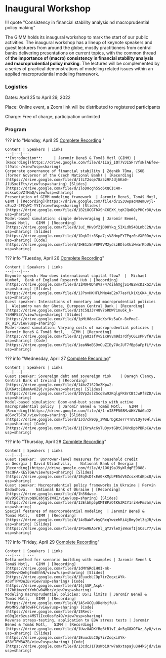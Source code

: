 
# Inaugural Workshop

!!! quote "Consistency in financial stability analysis nd macroprudential policy making"

The GIMM holds its inaugural workshop to mark the start of our public
activities. The inaugural workshop has a lineup of keynote speakers and
guest lecturers from around the globe, mostly practitioners from central
banks delivering presentations on current topics, with the common thread of
**the importance of (macro) consistency in financial stability analysis and
macroprudential policy making**.
The lectures will be complemented by a series of practical demonstrations
of modeling related issues within an applied macroprudential modeling
framework.

### Logistics

Dates: April 25 to April 29, 2022

Place: Online event, a Zoom link will be distributed to registered participants

Charge: Free of charge, participation unlimited



### Program

??? info "Monday, April 25 [Complete Recording](https://drive.google.com/file/d/1GjatbgnnD-1hi5MU3Pf6Fa2o_p-irj0T/view?usp=sharing) "

    Content | Speakers | Links
    ---|---|---
    **Introduction**:     | Jaromír Beneš & Tomáš Motl (GIMM) | [Recording](https://drive.google.com/file/d/1Iaj_IQT7VJISFrVfsNlAEfew-tl9atc-/view?usp=sharing) 
    Corporate governance of financial stability | Zdeněk Tůma, CSOB (former Governor of the Czech National Bank) | [Recording](https://drive.google.com/file/d/1lLT2sqe78a5z9FJdjGKa0-JlUSxeIFtv/view?usp=sharing) [Slides](https://drive.google.com/file/d/1loD0cgh5Sc6XQCIC4m-mckswCpVZfMaQ/view?usp=sharing)
    Presentation of GIMM modeling framework  | Jaromír Beneš, Tomáš Motl,   GIMM | [Recording](https://drive.google.com/file/d/1S3UwpacMUemUvjl-cEuz2-2FCyWC-YYI/view?usp=sharing) [Slides](https://drive.google.com/file/d/1B2i8CGTbXSnC6EXK_tqKJQoDQzPHCr3O/view?usp=sharing)
    Model-based simulation: simple deleveraging | Jaromír Beneš, Tomáš Motl,   GIMM | [Recording](https://drive.google.com/file/d/1uC_MHvDfZjD0UYkq_5IXLdh54QLnbC2N/view?usp=sharing) [Slides](https://drive.google.com/file/d/1DqkItr8Spa7jsV8HmpEYZPqz0sVXF0Dn/view?usp=sharing) [Code](https://drive.google.com/file/d/1HE1z5nP8P9VM2ydszBDloXkiHwarKbUh/view?usp=sharing)

??? info "Tuesday, April 26 [Complete Recording](https://drive.google.com/file/d/1uwOMtDdBUVjTzAo-fz1Ba8jJF207k59B/view?usp=sharing)"

    Content | Speakers | Links
    ---|---|---
    Keynote speech: How does international capital flow?  |  Michael Kumhof,  Bank of England Research Hub | [Recording](https://drive.google.com/file/d/1iM0F0Dh8VaF47diahXgjS14BZwcDIxGz/view?usp=sharing) [Slides](https://drive.google.com/file/d/1JPovHKHFLhMe4aE2o77asYLk1XiGK4_U/view?usp=sharing)
    Guest speaker: Interactions of monetary and macroprudential policies  |  Alejandro van der Ghote, European Central Bank | [Recording](https://drive.google.com/file/d/1tC5QJJr48V7oRDW71mu6k_h-YsMHF53Y/view?usp=sharing) [Slides](https://drive.google.com/file/d/1pMiH8oeCXcXsfKs5aCn-BxPneC-sk_9i/view?usp=sharing)
    Model-based simulation: Varying costs of macroprudential policies | Jaromír Beneš & Tomáš Motl,   GIMM | [Recording](https://drive.google.com/file/d/1jya0zsfVv51xHVvm9dzrdfyCGLsPPvfH/view?usp=sharing) [Code](https://drive.google.com/file/d/1eaNNoBS9mOuZIBy7UcJUF7fBp6aFpfLY/view?usp=sharing)
    
??? info "Wednesday, April 27 [Complete Recording](https://drive.google.com/file/d/17KNinxNIP-O9EvzedAkizGZZb2XJ2sEI/view?usp=sharing)"

    Content | Speakers | Links
    ---|---|---
    Guest speaker: Sovereign debt and sovereign risk    | Daragh Clancy,   Central Bank of Ireland | [Recording](https://drive.google.com/file/d/14bzZ1S2DeZKpw2-EUK6AtcEdamAvUZ9j/view?usp=sharing) [Slides](https://drive.google.com/file/d/10Vp2slZScqBw92KqlgFK8rCBtJwRf8ZD/view?usp=sharing)
    Model-based simulation: Boom-and-bust scenario with active macroprudential policy  | Jaromír Beneš & Tomáš Motl,   GIMM | [Recording](https://drive.google.com/file/d/1-nI8PF508MzAHkV6AGbJ2-a8SvcTSFsF/view?usp=sharing) [Slides](https://drive.google.com/file/d/1Jd7ck9Qp_zWWLrDgK3e7r4TnV1OyT0Hl/view?usp=sharing) [Code](https://drive.google.com/file/d/1jIKryAc6yTu3yxtGBtCJNVcDpbPBRpCW/view?usp=sharing)

??? info "Thursday, April 28 [Complete Recording](https://drive.google.com/file/d/196tRbQiKUh2-XnITsGleszIu0JtHi7rx/view?usp=sharing)"

    Content | Speakers | Links
    ---|---|---
    Guest speaker:  Borrower-level measures for household credit in Georgia | David Utiashvili,    National Bank of Georgia | [Recording](https://drive.google.com/file/d/1O6j9aJ9yWldqPZ9888-YacQFA-KESlGW/view?usp=sharing) [Slides](https://drive.google.com/file/d/1Eq0sDfxEA0kKMpbPE5dV6ZcsxHtdKpx8/view?usp=sharing)
    Guest speaker: Macroprudential policy frameworks in Ukraine | Pervin Dadashova,    National Bank of Ukraine | [Recording](https://drive.google.com/file/d/1h36dwse-W8yD56ZNjsvpQ9EabjQS1WHI/view?usp=sharing) [Slides](https://drive.google.com/file/d/13Elbhp5pQMTBPaOtK6ZRCY1riHvPm3am/view?usp=sharing)
    Special features of macroprudential modeling  | Jaromír Beneš & Tomáš Motl,   GIMM | [Recording](https://drive.google.com/file/d/14dBaWFvbyQRcqYwzehRi4jBmy9el3qJR/view?usp=sharing) [Slides](https://drive.google.com/file/d/1Pow9EAorHl_qY2YleXjsWxnfIjSCsLY7/view?usp=sharing)

??? info "Friday, April 29 [Complete Recording](https://drive.google.com/file/d/1E8WnPqzA7Uj5JUa5Zb3tE42T0MTDVlEW/view?usp=sharing)"

    Content | Speakers | Links
    ---|--- | ---
    Delta method for scenario building with examples | Jaromír Beneš & Tomáš Motl,   GIMM | [Recording](https://drive.google.com/file/d/1dMYGRdiH0I-mk-ZQ9RvvHQehgfmdEhhN/view?usp=sharing) [Slides](https://drive.google.com/file/d/1EuucbLCDp7irZoqxiAYk-A58fTFW3WZB/view?usp=sharing) [Code](https://drive.google.com/file/d/14jASP_AspU-i17bHimzcGtYmhCw04Mbr/view?usp=sharing)
    Modeling macroprudential policies: DSTI limits | Jaromír Beneš & Tomáš Motl,   GIMM | [Recording](https://drive.google.com/file/d/1ASvXCQuODeNsjfuU-AWpMFSuhDTdwFFC/view?usp=sharing) [Code](https://drive.google.com/file/d/15Resl-nG0qIdr3zuz4MST1Icc0osYz4O/view?usp=sharing)
    Reverse stress-testing, application to EBA stress tests | Jaromír Beneš & Tomáš Motl,   GIMM | [Recording](https://drive.google.com/file/d/1UwzUADKfRq6tR1vI_4n5gG8XOFAz_8y8/view?usp=sharing) [Slides](https://drive.google.com/file/d/1EuucbLCDp7irZoqxiAYk-A58fTFW3WZB/view?usp=sharing) [Code](https://drive.google.com/file/d/13cdcJ1TDsWoi9rw7a9xtapajuQH4kSjd/view?usp=sharing)






